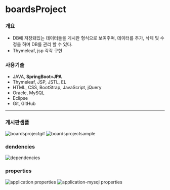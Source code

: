# boardsProject

### 개요
* DB에 저장돼있는 데이터들을 게시판 형식으로 보여주며, 데이터를 추가, 삭제 및 수정을 하며 DB를 관리 할 수 있다.
* Thymeleaf, jsp 각각 구현

### 사용기술
* JAVA, **SpringBoot+JPA**
* Thymeleaf, JSP, JSTL, EL
* HTML, CSS, BootStrap, JavaScript, jQuery
* Oracle, MySQL
* Eclipse
* Git, GitHub

<hr>

### 게시판샘플
![boardsprojectgif](https://j.gifs.com/0VEN3K.gif)
![boardsprojectsample](https://user-images.githubusercontent.com/35649392/35327060-e12ce3ba-013b-11e8-8a8a-a4cfc6e97ceb.jpg)


### dendencies
![dependencies](https://user-images.githubusercontent.com/35649392/35325429-16f3de5e-0137-11e8-9b9c-342041bf4fb1.jpg)

### properties
![application properties](https://user-images.githubusercontent.com/35649392/35325436-1c33839c-0137-11e8-97ed-596900737784.jpg)
![application-mysql properties](https://user-images.githubusercontent.com/35649392/35325446-202b7680-0137-11e8-9976-e2ea599d1546.jpg)
